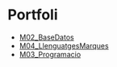 # Portfoli 

- [M02_BaseDatos](https://github.com/cjumelle/Portfoli/tree/main/M02_BaseDatos)
- [M04_LlenguatgesMarques](https://github.com/cjumelle/Portfoli/tree/main/M04_LlenguatgesMarques)
- [M03_Programacio](https://github.com/cjumelle/Portfoli/tree/main/M03_Programacio)
